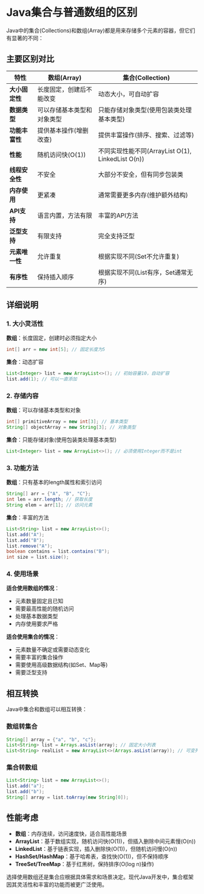 # Java集合与普通数组的区别

Java中的集合(Collections)和数组(Array)都是用来存储多个元素的容器，但它们有显著的不同：

## 主要区别对比

| 特性                | 数组(Array)                          | 集合(Collection)                     |
|---------------------|-------------------------------------|-------------------------------------|
| **大小固定性**       | 长度固定，创建后不能改变             | 动态大小，可自动扩容                 |
| **数据类型**         | 可以存储基本类型和对象类型           | 只能存储对象类型(使用包装类处理基本类型) |
| **功能丰富性**       | 提供基本操作(增删改查)               | 提供丰富操作(排序、搜索、过滤等)       |
| **性能**            | 随机访问快(O(1))                     | 不同实现性能不同(ArrayList O(1), LinkedList O(n)) |
| **线程安全性**       | 不安全                               | 大部分不安全，但有同步包装类           |
| **内存使用**         | 更紧凑                               | 通常需要更多内存(维护额外结构)         |
| **API支持**         | 语言内置，方法有限                   | 丰富的API方法                        |
| **泛型支持**         | 有限支持                             | 完全支持泛型                         |
| **元素唯一性**       | 允许重复                             | 根据实现不同(Set不允许重复)            |
| **有序性**          | 保持插入顺序                         | 根据实现不同(List有序，Set通常无序)    |

## 详细说明

### 1. 大小灵活性

**数组**：长度固定，创建时必须指定大小
```java
int[] arr = new int[5]; // 固定长度为5
```

**集合**：动态扩容
```java
List<Integer> list = new ArrayList<>(); // 初始容量10，自动扩容
list.add(1); // 可以一直添加
```

### 2. 存储内容

**数组**：可以存储基本类型和对象
```java
int[] primitiveArray = new int[3]; // 基本类型
String[] objectArray = new String[3]; // 对象类型
```

**集合**：只能存储对象(使用包装类处理基本类型)
```java
List<Integer> list = new ArrayList<>(); // 必须使用Integer而不是int
```

### 3. 功能方法

**数组**：只有基本的length属性和索引访问
```java
String[] arr = {"A", "B", "C"};
int len = arr.length; // 获取长度
String elem = arr[1]; // 访问元素
```

**集合**：丰富的方法
```java
List<String> list = new ArrayList<>();
list.add("A");
list.add("B");
list.remove("A");
boolean contains = list.contains("B");
int size = list.size();
```

### 4. 使用场景

**适合使用数组的情况**：
- 元素数量固定且已知
- 需要最高性能的随机访问
- 处理基本数据类型
- 内存使用要求严格

**适合使用集合的情况**：
- 元素数量不确定或需要动态变化
- 需要丰富的集合操作
- 需要使用高级数据结构(如Set、Map等)
- 需要泛型支持

## 相互转换

Java中集合和数组可以相互转换：

### 数组转集合
```java
String[] array = {"a", "b", "c"};
List<String> list = Arrays.asList(array); // 固定大小列表
List<String> realList = new ArrayList<>(Arrays.asList(array)); // 可变列表
```

### 集合转数组
```java
List<String> list = new ArrayList<>();
list.add("a");
list.add("b");
String[] array = list.toArray(new String[0]);
```

## 性能考虑

- **数组**：内存连续，访问速度快，适合高性能场景
- **ArrayList**：基于数组实现，随机访问快(O(1))，但插入删除中间元素慢(O(n))
- **LinkedList**：基于链表实现，插入删除快(O(1))，但随机访问慢(O(n))
- **HashSet/HashMap**：基于哈希表，查找快(O(1))，但不保持顺序
- **TreeSet/TreeMap**：基于红黑树，保持排序(O(log n)操作)

选择使用数组还是集合应根据具体需求和场景决定。现代Java开发中，集合框架因其灵活性和丰富的功能而被更广泛使用。